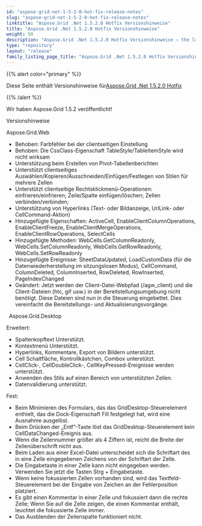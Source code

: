 ```yaml
---
id: "aspose-grid-net-1-5-2-0-hot-fix-release-notes"
slug: "aspose-grid-net-1-5-2-0-hot-fix-release-notes"
linktitle: "Aspose.Grid .Net 1.5.2.0 Hotfix Versionshinweise"
title: "Aspose.Grid .Net 1.5.2.0 Hotfix Versionshinweise"
weight: 50
description: "Aspose.Grid .Net 1.5.2.0 Hotfix Versionshinweise – the latest updates and fixes."
type: "repository"
layout: "release"
family_listing_page_title: "Aspose.Grid .Net 1.5.2.0 Hotfix Versionshinweise"
---
```

{{% alert color="primary" %}} 

 Diese Seite enthält Versionshinweise für[Aspose.Grid .Net 1.5.2.0 Hotfix](https://releases.aspose.com/cells/net/new-releases/aspose.grid-.net-1.5.2.0-hot-fix/)

{{% /alert %}} 

 Wir haben Aspose.Grid 1.5.2 veröffentlicht!

 Versionshinweise

 Aspose.Grid.Web

- Behoben: Farbfehler bei der clientseitigen Einstellung
- Behoben: Die CssClass-Eigenschaft TableStyle/TableItemStyle wird nicht wirksam
- Unterstützung beim Erstellen von Pivot-Tabellenberichten
- Unterstützt clientseitiges Auswählen/Kopieren/Ausschneiden/Einfügen/Festlegen von Stilen für mehrere Zellen
- Unterstützt clientseitige Rechtsklickmenü-Operationen: einfrieren/einfrieren; Zeile/Spalte einfügen/löschen; Zellen verbinden/verbinden;
- Unterstützung von Hyperlinks (Text- oder Bildanzeige, UrlLink- oder CellCommand-Aktion)
- Hinzugefügte Eigenschaften: ActiveCell, EnableClientColumnOperations, EnableClientFreeze, EnableClientMergeOperations, EnableClientRowOperations, SelectCells
- Hinzugefügte Methoden: WebCells.GetColumnReadonly, WebCells.SetColumnReadonly, WebCells.GetRowReadonly, WebCells.SetRowReadonly
- Hinzugefügte Ereignisse: SheetDataUpdated, LoadCustomData (für die Datenwiederherstellung im sitzungslosen Modus), CellCommand, ColumnDeleted, ColumnInserted, RowDeleted, RowInserted, PageIndexChanged
- Geändert: Jetzt werden der Client-Datei-Webpfad (/agw_client) und die Client-Dateien (htc, gif usw.) in der Bereitstellungsumgebung nicht benötigt. Diese Dateien sind nun in die Steuerung eingebettet. Dies vereinfacht die Bereitstellungs- und Aktualisierungsvorgänge.

 ` `Aspose.Grid.Desktop

 Erweitert:

- Spaltenkopftext Unterstützt.
- Kontextmenü Unterstützt.
- Hyperlinks, Kommentare, Export von Bildern unterstützt.
- Cell Schaltfläche, Kontrollkästchen, Combox unterstützt.
- CellClick-, CellDoubleClick-, CellKeyPressed-Ereignisse werden unterstützt.
- Anwenden des Stils auf einen Bereich von unterstützten Zellen.
- Datenvalidierung unterstützt.

 Fest:

- Beim Minimieren des Formulars, das das GridDesktop-Steuerelement enthielt, das die Dock-Eigenschaft Fill festgelegt hat, wird eine Ausnahme ausgelöst.
- Beim Drücken der „Entf“-Taste löst das GridDesktop-Steuerelement kein CellDataChanged-Ereignis aus.
- Wenn die Zeilennummer größer als 4 Ziffern ist, reicht die Breite der Zeilenüberschrift nicht aus.
- Beim Laden aus einer Excel-Datei unterscheidet sich die Schriftart des in eine Zelle eingegebenen Zeichens von der Schriftart der Zelle.
- Die Eingabetaste in einer Zelle kann nicht eingegeben werden. Verwenden Sie jetzt die Tasten Strg + Eingabetaste.
- Wenn keine fokussierten Zellen vorhanden sind, wird das Textfeld-Steuerelement bei der Eingabe von Zeichen an der Fehlerposition platziert.
- Es gibt einen Kommentar in einer Zelle und fokussiert dann die rechte Zelle; Wenn Sie auf die Zelle zeigen, die einen Kommentar enthält, leuchtet die fokussierte Zelle immer.
- Das Ausblenden der Zeilenspalte funktioniert nicht.
